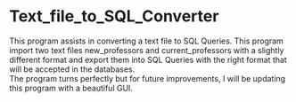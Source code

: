 # Text_file_to_SQL_Converter
This program assists in converting a text file to SQL Queries. 
This program import two text files new_professors and current_professors with a slightly different format and export them into SQL Queries with the right format that will be accepted in the databases.  
The program turns perfectly but for future improvements, I will be updating this program with a beautiful GUI. 

